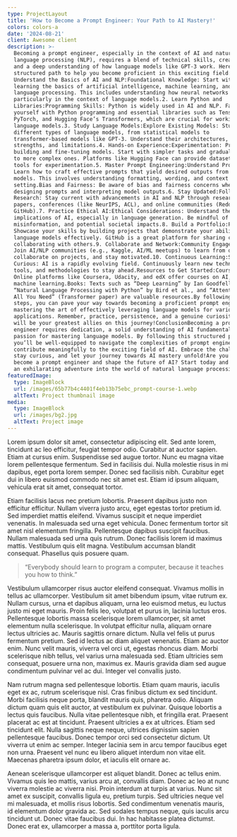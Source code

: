 ```yaml
---
type: ProjectLayout
title: 'How to Become a Prompt Engineer: Your Path to AI Mastery!'
colors: colors-a
date: '2024-08-21'
client: Awesome client
description: >-
  Becoming a prompt engineer, especially in the context of AI and natural
  language processing (NLP), requires a blend of technical skills, creativity,
  and a deep understanding of how language models like GPT-3 work. Here’s a
  structured path to help you become proficient in this exciting field:1.
  Understand the Basics of AI and NLP:Foundational Knowledge: Start with
  learning the basics of artificial intelligence, machine learning, and natural
  language processing. This includes understanding how neural networks function,
  particularly in the context of language models.2. Learn Python and
  Libraries:Programming Skills: Python is widely used in AI and NLP. Familiarize
  yourself with Python programming and essential libraries such as TensorFlow,
  PyTorch, and Hugging Face’s Transformers, which are crucial for working with
  language models.3. Study Language Models:Explore Existing Models: Study
  different types of language models, from statistical models to
  transformer-based models like GPT-3. Understand their architectures,
  strengths, and limitations.4. Hands-on Experience:Experimentation: Practice
  building and fine-tuning models. Start with simpler tasks and gradually move
  to more complex ones. Platforms like Hugging Face can provide datasets and
  tools for experimentation.5. Master Prompt Engineering:Understand Prompts:
  Learn how to craft effective prompts that yield desired outputs from language
  models. This involves understanding formatting, wording, and context
  setting.Bias and Fairness: Be aware of bias and fairness concerns when
  designing prompts and interpreting model outputs.6. Stay Updated:Follow
  Research: Stay current with advancements in AI and NLP through research
  papers, conferences (like NeurIPS, ACL), and online communities (Reddit,
  GitHub).7. Practice Ethical AI:Ethical Considerations: Understand the ethical
  implications of AI, especially in language generation. Be mindful of biases,
  misinformation, and potential societal impacts.8. Build a Portfolio:Projects:
  Showcase your skills by building projects that demonstrate your ability to use
  language models effectively. GitHub is a great platform for sharing code and
  collaborating with others.9. Collaborate and Network:Community Engagement:
  Join AI/NLP communities (e.g., Kaggle, AI/ML meetups) to learn from others,
  collaborate on projects, and stay motivated.10. Continuous Learning:Stay
  Curious: AI is a rapidly evolving field. Continuously learn new techniques,
  tools, and methodologies to stay ahead.Resources to Get Started:Courses:
  Online platforms like Coursera, Udacity, and edX offer courses on AI, NLP, and
  machine learning.Books: Texts such as “Deep Learning” by Ian Goodfellow,
  “Natural Language Processing with Python” by Bird et al., and “Attention is
  All You Need” (Transformer paper) are valuable resources.By following these
  steps, you can pave your way towards becoming a proficient prompt engineer,
  mastering the art of effectively leveraging language models for various
  applications. Remember, practice, persistence, and a genuine curiosity for AI
  will be your greatest allies on this journey!ConclusionBecoming a prompt
  engineer requires dedication, a solid understanding of AI fundamentals, and a
  passion for mastering language models. By following this structured path,
  you’ll be well-equipped to navigate the complexities of prompt engineering and
  contribute meaningfully to the exciting field of AI. Embrace the challenges,
  stay curious, and let your journey towards AI mastery unfold!Are you ready to
  become a prompt engineer and shape the future of AI? Start today and embark on
  an exhilarating adventure into the world of natural language processing!
featuredImage:
  type: ImageBlock
  url: /images/65b77b4c4401f4eb13b75ebc_prompt-course-1.webp
  altText: Project thumbnail image
media:
  type: ImageBlock
  url: /images/bg2.jpg
  altText: Project image
---
```


Lorem ipsum dolor sit amet, consectetur adipiscing elit. Sed ante lorem, tincidunt ac leo efficitur, feugiat tempor odio. Curabitur at auctor sapien. Etiam at cursus enim. Suspendisse sed augue tortor. Nunc eu magna vitae lorem pellentesque fermentum. Sed in facilisis dui. Nulla molestie risus in mi dapibus, eget porta lorem semper. Donec sed facilisis nibh. Curabitur eget dui in libero euismod commodo nec sit amet est. Etiam id ipsum aliquam, vehicula erat sit amet, consequat tortor.

Etiam facilisis lacus nec pretium lobortis. Praesent dapibus justo non efficitur efficitur. Nullam viverra justo arcu, eget egestas tortor pretium id. Sed imperdiet mattis eleifend. Vivamus suscipit et neque imperdiet venenatis. In malesuada sed urna eget vehicula. Donec fermentum tortor sit amet nisl elementum fringilla. Pellentesque dapibus suscipit faucibus. Nullam malesuada sed urna quis rutrum. Donec facilisis lorem id maximus mattis. Vestibulum quis elit magna. Vestibulum accumsan blandit consequat. Phasellus quis posuere quam.

> “Everybody should learn to program a computer, because it teaches you how to think.”

Vestibulum ullamcorper risus auctor eleifend consequat. Vivamus mollis in tellus ac ullamcorper. Vestibulum sit amet bibendum ipsum, vitae rutrum ex. Nullam cursus, urna et dapibus aliquam, urna leo euismod metus, eu luctus justo mi eget mauris. Proin felis leo, volutpat et purus in, lacinia luctus eros. Pellentesque lobortis massa scelerisque lorem ullamcorper, sit amet elementum nulla scelerisque. In volutpat efficitur nulla, aliquam ornare lectus ultricies ac. Mauris sagittis ornare dictum. Nulla vel felis ut purus fermentum pretium. Sed id lectus ac diam aliquet venenatis. Etiam ac auctor enim. Nunc velit mauris, viverra vel orci ut, egestas rhoncus diam. Morbi scelerisque nibh tellus, vel varius urna malesuada sed. Etiam ultricies sem consequat, posuere urna non, maximus ex. Mauris gravida diam sed augue condimentum pulvinar vel ac dui. Integer vel convallis justo.

Nam rutrum magna sed pellentesque lobortis. Etiam quam mauris, iaculis eget ex ac, rutrum scelerisque nisl. Cras finibus dictum ex sed tincidunt. Morbi facilisis neque porta, blandit mauris quis, pharetra odio. Aliquam dictum quam quis elit auctor, at vestibulum ex pulvinar. Quisque lobortis a lectus quis faucibus. Nulla vitae pellentesque nibh, et fringilla erat. Praesent placerat ac est at tincidunt. Praesent ultricies a ex at ultrices. Etiam sed tincidunt elit. Nulla sagittis neque neque, ultrices dignissim sapien pellentesque faucibus. Donec tempor orci sed consectetur dictum. Ut viverra ut enim ac semper. Integer lacinia sem in arcu tempor faucibus eget non urna. Praesent vel nunc eu libero aliquet interdum non vitae elit. Maecenas pharetra ipsum dolor, et iaculis elit ornare ac.

Aenean scelerisque ullamcorper est aliquet blandit. Donec ac tellus enim. Vivamus quis leo mattis, varius arcu at, convallis diam. Donec ac leo at nunc viverra molestie ac viverra nisi. Proin interdum at turpis at varius. Nunc sit amet ex suscipit, convallis ligula eu, pretium turpis. Sed ultricies neque vel mi malesuada, et mollis risus lobortis. Sed condimentum venenatis mauris, id elementum dolor gravida ac. Sed sodales tempus neque, quis iaculis arcu tincidunt ut. Donec vitae faucibus dui. In hac habitasse platea dictumst. Donec erat ex, ullamcorper a massa a, porttitor porta ligula.
